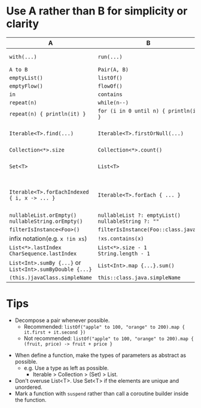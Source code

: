 # Use A rather than B for simplicity or clarity
A|B|Note
--|--|--
`with(...)`|`run(...)`|if the receiver is not nullable.
`A to B`|`Pair(A, B)`
`emptyList()`|`listOf()`
`emptyFlow()`|`flowOf()`
`in`|`contains`
`repeat(n)`|`while(n--)`
`repeat(n) { println(it) }`|`for (i in 0 until n) { println(i) }`
`Iterable<T>.find(...)`|`Iterable<T>.firstOrNull(...)`|`find(...)` is an alias of `firstOrNull(...)`.
`Collection<*>.size`|`Collection<*>.count()`
`Set<T>`|`List<T>`|if elements are unique and unordered.
`Iterable<T>.forEachIndexed { i, x -> ... }`|`Iterable<T>.forEach { ... }`|if you need to access both indices and elements.
`nullableList.orEmpty()`<br>`nullableString.orEmpty()`|`nullableList ?: emptyList()`<br>`nullableString ?: ""`
`filterIsInstance<Foo>()`|`filterIsInstance(Foo::class.java)`
infix notation(e.g. `x !in xs`)|`!xs.contains(x)`
`List<*>.lastIndex`<br>`CharSequence.lastIndex`|`List<*>.size - 1`<br>`String.length - 1`
`List<Int>.sumBy {...}` or `List<Int>.sumByDouble {...}`|`List<Int>.map {...}.sum()`
`(this.)javaClass.simpleName`|`this::class.java.simpleName`

# Tips
- Decompose a pair whenever possible.
    - Recommended: `listOf("apple" to 100, "orange" to 200).map { it.first + it.second })`
    - Not recommended: `listOf("apple" to 100, "orange" to 200).map { (fruit, price) -> fruit + price }`
* When define a function, make the types of parameters as abstract as possible.
  * e.g. Use a type as left as possible.
    * Iterable > Collection > (Set) > List.
* Don't overuse List\<T>. Use Set\<T> if the elements are unique and unordered.
* Mark a function with `suspend` rather than call a coroutine builder inside the function.
